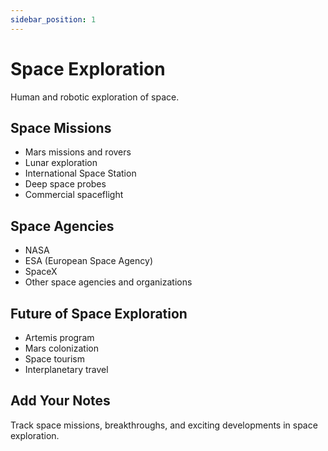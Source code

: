 ```yaml
---
sidebar_position: 1
---
```


# Space Exploration

Human and robotic exploration of space.

## Space Missions

- Mars missions and rovers
- Lunar exploration
- International Space Station
- Deep space probes
- Commercial spaceflight

## Space Agencies

- NASA
- ESA (European Space Agency)
- SpaceX
- Other space agencies and organizations

## Future of Space Exploration

- Artemis program
- Mars colonization
- Space tourism
- Interplanetary travel

## Add Your Notes

Track space missions, breakthroughs, and exciting developments in space exploration.
